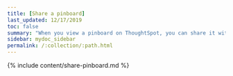 ```yaml
---
title: [Share a pinboard]
last_updated: 12/17/2019
toc: false
summary: "When you view a pinboard on ThoughtSpot, you can share it with others. "
sidebar: mydoc_sidebar
permalink: /:collection/:path.html
---
```


{% include content/share-pinboard.md %}
